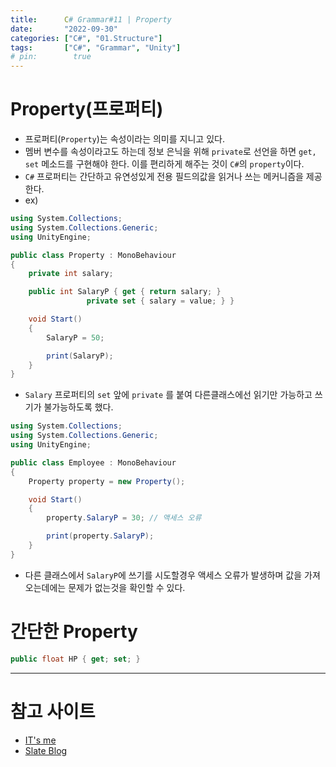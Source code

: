 ```yaml
---
title:      C# Grammar#11 | Property
date:       "2022-09-30"
categories: ["C#", "01.Structure"]
tags:       ["C#", "Grammar", "Unity"]
# pin:        true
---
```


# Property(프로퍼티)
- 프로퍼티(```Property```)는 속성이라는 의미를 지니고 있다.
- 멤버 변수를 속성이라고도 하는데 정보 은닉을 위해 ```private```로 선언을 하면 ```get, set``` 메소드를 구현해야 한다. 이를 편리하게 해주는 것이 ```C#```의 ```property```이다.
- ```C#``` 프로퍼티는 간단하고 유연성있게 전용 필드의값을 읽거나 쓰는 메커니즘을 제공한다.
- ex)
```c#
using System.Collections;
using System.Collections.Generic;
using UnityEngine;

public class Property : MonoBehaviour
{
    private int salary;

    public int SalaryP { get { return salary; } 
                 private set { salary = value; } }

    void Start()
    {
        SalaryP = 50;

        print(SalaryP);
    }
}
```
- ```Salary``` 프로퍼티의 ```set``` 앞에 ```private``` 를 붙여 다른클래스에선 읽기만 가능하고 쓰기가 불가능하도록 했다.

```c#
using System.Collections;
using System.Collections.Generic;
using UnityEngine;

public class Employee : MonoBehaviour
{
    Property property = new Property();

    void Start()
    {
        property.SalaryP = 30; // 액세스 오류

        print(property.SalaryP);
    }
}
```
- 다른 클래스에서 ```SalaryP```에 쓰기를 시도할경우 액세스 오류가 발생하며 값을 가져오는데에는 문제가 없는것을 확인할 수 있다.

# 간단한 Property
```c#
public float HP { get; set; }
```
---

# 참고 사이트
- [IT's me](https://grayt.tistory.com/68)
- [Slate Blog](https://lesslate.github.io/unity/Unity-C-%ED%94%84%EB%A1%9C%ED%8D%BC%ED%8B%B0/)